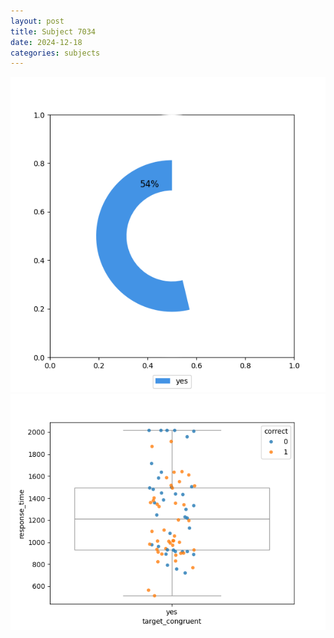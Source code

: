 ```yaml
---
layout: post
title: Subject 7034
date: 2024-12-18
categories: subjects
---
```


![](data/7034/run-1/7034_accuracy_target_congruence.png)
![](data/7034/run-1/7034_rt_congruence.png)
